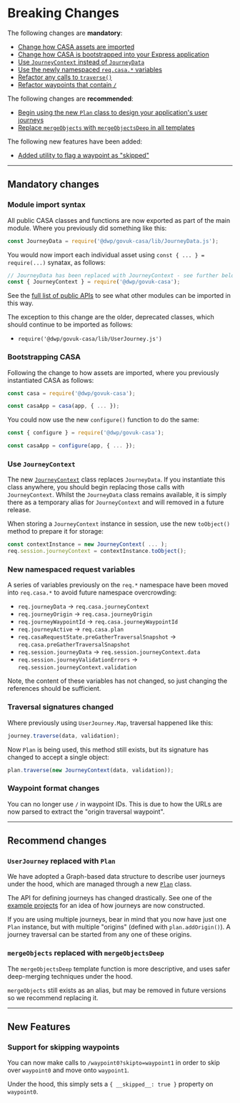 # Breaking Changes

The following changes are **mandatory**:
- [Change how CASA assets are imported](#module-import-syntax)
- [Change how CASA is bootstrapped into your Express application](#bootstrapping-casa)
- [Use `JourneyContext` instead of `JourneyData`](#use-journeycontext)
- [Use the newly namespaced `req.casa.*` variables](#new-namespaced-request-variables)
- [Refactor any calls to `traverse()`](#traversal-signatures-changed)
- [Refactor waypoints that contain `/`](#waypoint-format-changes)

The following changes are **recommended**:

* [Begin using the new `Plan` class to design your application's user journeys](#userjourney-replaced-with-plan)
* [Replace `mergeObjects` with `mergeObjectsDeep` in all templates](#mergeobjects-replaced-with-mergeobjectsdeep)

The following new features have been added:

* [Added utility to flag a waypoint as "skipped"](#support-for-skipping-waypoints)

--------------------------------------------------------------------------------

## Mandatory changes

### Module import syntax

All public CASA classes and functions are now exported as part of the main module. Where you previously did something like this:

```javascript
const JourneyData = require('@dwp/govuk-casa/lib/JourneyData.js');
```

You would now import each individual asset using `const { ... } = require(...)` synatax, as follows:

```javascript
// JourneyData has been replaced with JourneyContext - see further below
const { JourneyContext } = require('@dwp/govuk-casa');
```

See the [full list of public APIs](api/imports.md) to see what other modules can be imported in this way.

The exception to this change are the older, deprecated classes, which should continue to be imported as follows:

* `require('@dwp/govuk-casa/lib/UserJourney.js')`

### Bootstrapping CASA

Following the change to how assets are imported, where you previously instantiated CASA as follows:

```javascript
const casa = require('@dwp/govuk-casa');

const casaApp = casa(app, { ... });
```

You could now use the new `configure()` function to do the same:

```javascript
const { configure } = require('@dwp/govuk-casa');

const casaApp = configure(app, { ... });
```

### Use `JourneyContext`

The new [`JourneyContext`](../lib/JourneyContext.js) class replaces `JourneyData`. If you instantiate this class anywhere, you should begin replacing those calls with `JourneyContext`. Whilst the `JourneyData` class remains available, it is simply there as a temporary alias for `JourneyContext` and will removed in a future release.

When storing a `JourneyContext` instance in session, use the new `toObject()` method to prepare it for storage:

```javascript
const contextInstance = new JourneyContext( ... );
req.session.journeyContext = contextInstance.toObject();
```

### New namespaced request variables

A series of variables previously on the `req.*` namespace have been moved into `req.casa.*` to avoid future namespace overcrowding:

* `req.journeyData` -> `req.casa.journeyContext`
* `req.journeyOrigin` -> `req.casa.journeyOrigin`
* `req.journeyWaypointId` -> `req.casa.journeyWaypointId`
* `req.journeyActive` -> `req.casa.plan`
* `req.casaRequestState.preGatherTraversalSnapshot` -> `req.casa.preGatherTraversalSnapshot`
* `req.session.journeyData` -> `req.session.journeyContext.data`
* `req.session.journeyValidationErrors` -> `req.session.journeyContext.validation`

Note, the content of these variables has not changed, so just changing the references should be sufficient.

### Traversal signatures changed

Where previously using `UserJourney.Map`, traversal happened like this:

```javascript
journey.traverse(data, validation);
```

Now `Plan` is being used, this method still exists, but its signature has changed to accept a single object:

```javascript
plan.traverse(new JourneyContext(data, validation));
```

### Waypoint format changes

You can no longer use `/` in waypoint IDs. This is due to how the URLs are now parsed to extract the "origin traversal waypoint".


--------------------------------------------------------------------------------

## Recommend changes

### `UserJourney` replaced with `Plan`

We have adopted a Graph-based data structure to describe user journeys under the hood, which are managed through a new [`Plan`](#link-to-class) class.

The API for defining journeys has changed drastically. See one of the [example projects](../examples/) for an idea of how journeys are now constructed.

If you are using multiple journeys, bear in mind that you now have just one `Plan` instance, but with multiple "origins" (defined with `plan.addOrigin()`). A journey traversal can be started from any one of these origins.

### `mergeObjects` replaced with `mergeObjectsDeep`

The `mergeObjectsDeep` template function is more descriptive, and uses safer deep-merging techniques under the hood.

`mergeObjects` still exists as an alias, but may be removed in future versions so we recommend replacing it.


--------------------------------------------------------------------------------

## New Features

### Support for skipping waypoints

You can now make calls to `/waypoint0?skipto=waypoint1` in order to skip over `waypoint0` and move onto `waypoint1`.

Under the hood, this simply sets a `{ __skipped__: true }` property on `waypoint0`.
